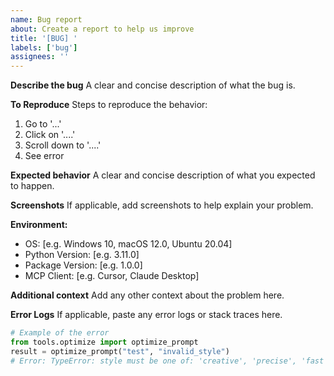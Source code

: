 ```yaml
---
name: Bug report
about: Create a report to help us improve
title: '[BUG] '
labels: ['bug']
assignees: ''
---
```


**Describe the bug**
A clear and concise description of what the bug is.

**To Reproduce**
Steps to reproduce the behavior:
1. Go to '...'
2. Click on '....'
3. Scroll down to '....'
4. See error

**Expected behavior**
A clear and concise description of what you expected to happen.

**Screenshots**
If applicable, add screenshots to help explain your problem.

**Environment:**
 - OS: [e.g. Windows 10, macOS 12.0, Ubuntu 20.04]
 - Python Version: [e.g. 3.11.0]
 - Package Version: [e.g. 1.0.0]
 - MCP Client: [e.g. Cursor, Claude Desktop]

**Additional context**
Add any other context about the problem here.

**Error Logs**
If applicable, paste any error logs or stack traces here.

```python
# Example of the error
from tools.optimize import optimize_prompt
result = optimize_prompt("test", "invalid_style")
# Error: TypeError: style must be one of: 'creative', 'precise', 'fast'
``` 